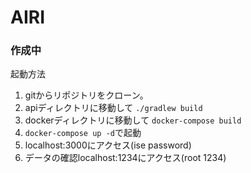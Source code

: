# AIRI
### 作成中
起動方法
1. gitからリポジトリをクローン。
2. apiディレクトリに移動して `./gradlew build`
3. dockerディレクトリに移動して `docker-compose build`
4. `docker-compose up -d`で起動
5. localhost:3000にアクセス(ise password)
6. データの確認localhost:1234にアクセス(root 1234)